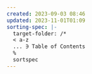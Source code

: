 ```yaml
---
created: 2023-09-03 08:46
updated: 2023-11-01T01:09
sorting-spec: |-
  target-folder: /*
  < a-z
  ... ∋ Table of Contents
  %
  sortspec
---
```




